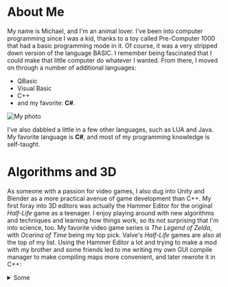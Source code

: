 # About Me
My name is Michael, and I'm an animal lover. I've been into computer programming since I was a kid, thanks to a toy called Pre-Computer 1000 that had a basic programming mode in it.
Of course, it was a very stripped down version of the language BASIC. I remember being fascinated that I could make that little computer do whatever I wanted.
From there, I moved on through a number of additional languages:

- QBasic
- Visual Basic
- C++
- and my favorite: **C#**. 

![My photo](https://avatars.githubusercontent.com/u/51346737?v=4)

I've also dabbled a little in a few other languages, such as LUA and Java. My favorite language is **C#**, and most of my programming knowledge is self-taught.


# Algorithms and 3D
As someone with a passion for video games, I also dug into Unity and Blender as a more practical avenue of game development than C++. My first foray into 3D editors was
actually the Hammer Editor for the original *Half-Life* game as a teenager. I enjoy playing around with new algorithms and techniques and learning how things work, so its
not surprising that I'm into science, too. My favorite video game series is *The Legend of Zelda*, with *Ocarina of Time* being my top pick. Valve's *Half-Life* games are
also at the top of my list. Using the Hammer Editor a lot and trying to make a mod with my brother and some friends led to me writing my own GUI compile manager
to make compiling maps more convenient, and later rewrote it in C++:


<details>
<summary>Some </summary>

whatever

</details>
